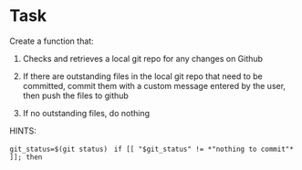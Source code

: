 # Task

Create a function that:

1. Checks and retrieves a local git repo for any changes on Github

2. If there are outstanding files in the local git repo that need to be committed, commit them with a custom message entered by the user, then push the files to github

3. If no outstanding files, do nothing

HINTS:

`git_status=$(git status)`
` if [[ "$git_status" != *"nothing to commit"* ]]; then`
